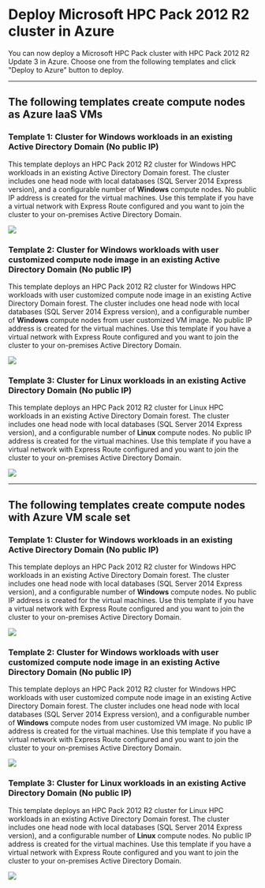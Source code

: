 # Deploy Microsoft HPC Pack 2012 R2 cluster in Azure

You can now deploy a Microsoft HPC Pack cluster with HPC Pack 2012 R2 Update 3 in Azure. Choose one from the following templates and click "Deploy to Azure" button to deploy.

---
## The following templates create compute nodes as Azure IaaS VMs
### Template 1: Cluster for Windows workloads in an existing Active Directory Domain (No public IP)
This template deploys an HPC Pack 2012 R2 cluster for Windows HPC workloads in an existing Active Directory Domain forest. The cluster includes one head node with local databases (SQL Server 2014 Express version), and a configurable number of **Windows** compute nodes. No public IP address is created for the virtual machines. Use this template if you have a virtual network with Express Route configured and you want to join the cluster to your on-premises Active Directory Domain.

<a href="https://portal.azure.com/#create/Microsoft.Template/uri/https%3A%2F%2Fraw.githubusercontent.com%2FMsHpcPack%2FHPCPack2012R2%2Fexistingvnet%2Fnewcluster-templates%2Fwincn-existing-ad-no-public-ip.json" target="_blank">
    <img src="http://azuredeploy.net/deploybutton.png"/>
</a>

### Template 2: Cluster for Windows workloads with user customized compute node image in an existing Active Directory Domain (No public IP)
This template deploys an HPC Pack 2012 R2 cluster for Windows HPC workloads with user customized compute node image in an existing Active Directory Domain forest. The cluster includes one head node with local databases (SQL Server 2014 Express version), and a configurable number of **Windows** compute nodes from user customized VM image. No public IP address is created for the virtual machines. Use this template if you have a virtual network with Express Route configured and you want to join the cluster to your on-premises Active Directory Domain.

<a href="https://portal.azure.com/#create/Microsoft.Template/uri/https%3A%2F%2Fraw.githubusercontent.com%2FMsHpcPack%2FHPCPack2012R2%2Fexistingvnet%2Fnewcluster-templates%2Fcustomcn-existing-ad-no-public-ip.json" target="_blank">
    <img src="http://azuredeploy.net/deploybutton.png"/>
</a>

### Template 3: Cluster for Linux workloads in an existing Active Directory Domain (No public IP)
This template deploys an HPC Pack 2012 R2 cluster for Linux HPC workloads in an existing Active Directory Domain forest. The cluster includes one head node with local databases (SQL Server 2014 Express version), and a configurable number of **Linux** compute nodes. No public IP address is created for the virtual machines. Use this template if you have a virtual network with Express Route configured and you want to join the cluster to your on-premises Active Directory Domain.

<a href="https://portal.azure.com/#create/Microsoft.Template/uri/https%3A%2F%2Fraw.githubusercontent.com%2FMsHpcPack%2FHPCPack2012R2%2Fexistingvnet%2Fnewcluster-templates%2Flinuxcn-existing-ad-no-public-ip.json" target="_blank">
    <img src="http://azuredeploy.net/deploybutton.png"/>
</a>

---
## The following templates create compute nodes with Azure VM scale set
### Template 1: Cluster for Windows workloads in an existing Active Directory Domain (No public IP)
This template deploys an HPC Pack 2012 R2 cluster for Windows HPC workloads in an existing Active Directory Domain forest. The cluster includes one head node with local databases (SQL Server 2014 Express version), and a configurable number of **Windows** compute nodes. No public IP address is created for the virtual machines. Use this template if you have a virtual network with Express Route configured and you want to join the cluster to your on-premises Active Directory Domain.

<a href="https://portal.azure.com/#create/Microsoft.Template/uri/https%3A%2F%2Fraw.githubusercontent.com%2FMsHpcPack%2FHPCPack2012R2%2Fexistingvnet%2Fnewcluster-templates%2Fwincn-vmss-existing-ad-no-public-ip.json" target="_blank">
    <img src="http://azuredeploy.net/deploybutton.png"/>
</a>

### Template 2: Cluster for Windows workloads with user customized compute node image in an existing Active Directory Domain (No public IP)
This template deploys an HPC Pack 2012 R2 cluster for Windows HPC workloads with user customized compute node image in an existing Active Directory Domain forest. The cluster includes one head node with local databases (SQL Server 2014 Express version), and a configurable number of **Windows** compute nodes from user customized VM image. No public IP address is created for the virtual machines. Use this template if you have a virtual network with Express Route configured and you want to join the cluster to your on-premises Active Directory Domain.

<a href="https://portal.azure.com/#create/Microsoft.Template/uri/https%3A%2F%2Fraw.githubusercontent.com%2FMsHpcPack%2FHPCPack2012R2%2Fexistingvnet%2Fnewcluster-templates%2Fcustomcn-vmss-existing-ad-no-public-ip.json" target="_blank">
    <img src="http://azuredeploy.net/deploybutton.png"/>
</a>

### Template 3: Cluster for Linux workloads in an existing Active Directory Domain (No public IP)
This template deploys an HPC Pack 2012 R2 cluster for Linux HPC workloads in an existing Active Directory Domain forest. The cluster includes one head node with local databases (SQL Server 2014 Express version), and a configurable number of **Linux** compute nodes. No public IP address is created for the virtual machines. Use this template if you have a virtual network with Express Route configured and you want to join the cluster to your on-premises Active Directory Domain.

<a href="https://portal.azure.com/#create/Microsoft.Template/uri/https%3A%2F%2Fraw.githubusercontent.com%2FMsHpcPack%2FHPCPack2012R2%2Fexistingvnet%2Fnewcluster-templates%2Flinuxcn-vmss-existing-ad-no-public-ip.json" target="_blank">
    <img src="http://azuredeploy.net/deploybutton.png"/>
</a>